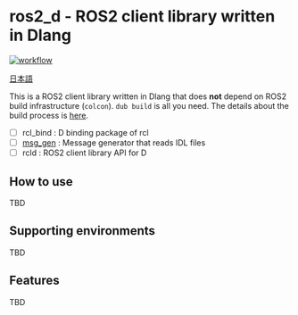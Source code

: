 # ros2_d - ROS2 client library written in Dlang

[![workflow](https://github.com/nonanonno/ros2_d/actions/workflows/workflow.yml/badge.svg?branch=main)](https://github.com/nonanonno/ros2_d/actions/workflows/workflow.yml)

[日本語](doc/README_JP.md)

This is a ROS2 client library written in Dlang that does **not** depend on ROS2 build infrastructure (`colcon`). `dub build` is all you need. The details about the build process is [here](doc/build_process.md).

- [ ] rcl_bind : D binding package of rcl
- [ ] [msg_gen](msg_gen/) : Message generator that reads IDL files
- [ ] rcld : ROS2 client library API for D

## How to use

TBD

## Supporting environments

TBD

## Features

TBD
